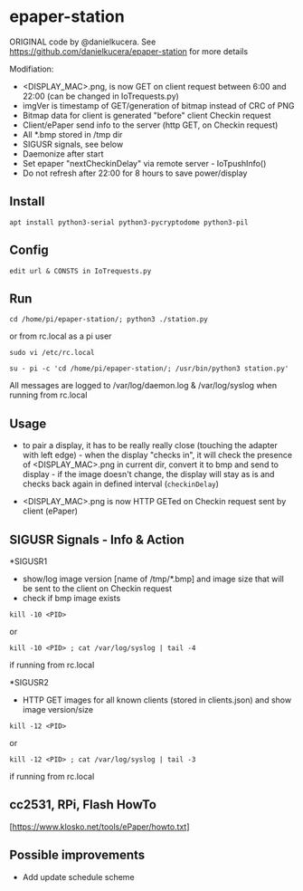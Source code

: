 # epaper-station
ORIGINAL code by @danielkucera. See https://github.com/danielkucera/epaper-station for more details

Modifiation:
- <DISPLAY_MAC>.png, is now GET on client request between 6:00 and 22:00 (can be changed in IoTrequests.py)
- imgVer is timestamp of GET/generation of bitmap instead of CRC of PNG 
- Bitmap data for client is generated "before" client Checkin request
- Client/ePaper send info to the server (http GET, on Checkin request) 
- All *.bmp stored in /tmp dir
- SIGUSR signals, see below
- Daemonize after start
- Set epaper "nextCheckinDelay" via remote server - IoTpushInfo()
- Do not refresh after 22:00 for 8 hours to save power/display


## Install
```
apt install python3-serial python3-pycryptodome python3-pil
```

## Config
```
edit url & CONSTS in IoTrequests.py
```

## Run
```
cd /home/pi/epaper-station/; python3 ./station.py
```
or from rc.local as a pi user 
```
sudo vi /etc/rc.local

su - pi -c 'cd /home/pi/epaper-station/; /usr/bin/python3 station.py'
```

All messages are logged to /var/log/daemon.log & /var/log/syslog when running from rc.local


## Usage
- to pair a display, it has to be really really close (touching the adapter with left edge) - when the display "checks in", it will check the presence of <DISPLAY_MAC>.png in current dir, convert it to bmp and send to display - 
  if the image doesn't change, the display will stay as is and checks back again in defined interval (`checkinDelay`)

- <DISPLAY_MAC>.png is now HTTP GETed on Checkin request sent by client (ePaper)

## SIGUSR Signals - Info & Action
*SIGUSR1
- show/log image version [name of /tmp/*.bmp] and image size that will be sent to the client on Checkin request
- check if bmp image exists 

```
kill -10 <PID>
```
or
```
kill -10 <PID> ; cat /var/log/syslog | tail -4
```
if running from rc.local

*SIGUSR2
- HTTP GET images for all known clients (stored in clients.json) and show image version/size
```
kill -12 <PID>
```
or
```
kill -12 <PID> ; cat /var/log/syslog | tail -3
```
if running from rc.local


## cc2531, RPi, Flash HowTo
[https://www.klosko.net/tools/ePaper/howto.txt]

## Possible improvements
- Add update schedule scheme


